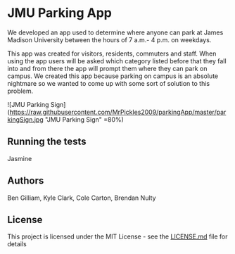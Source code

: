 # JMU Parking App

We developed an app used to determine where anyone can park at James Madison University between the hours of 7 a.m.- 4 p.m. on weekdays.

This app was created for visitors, residents, commuters and staff. When using the app users will be asked which category listed before that they fall into and from there the app will prompt them where they can park on campus. We created this app because parking on campus is an absolute nightmare so we wanted to come up with some sort of solution to this problem.

![JMU Parking Sign](https://raw.githubusercontent.com/MrPickles2009/parkingApp/master/parkingSign.jpg "JMU Parking Sign" =80%)

## Running the tests

Jasmine 

## Authors

Ben Gilliam,
Kyle Clark,
Cole Carton,
Brendan Nulty

## License

This project is licensed under the MIT License - see the [LICENSE.md](LICENSE.md) file for details
